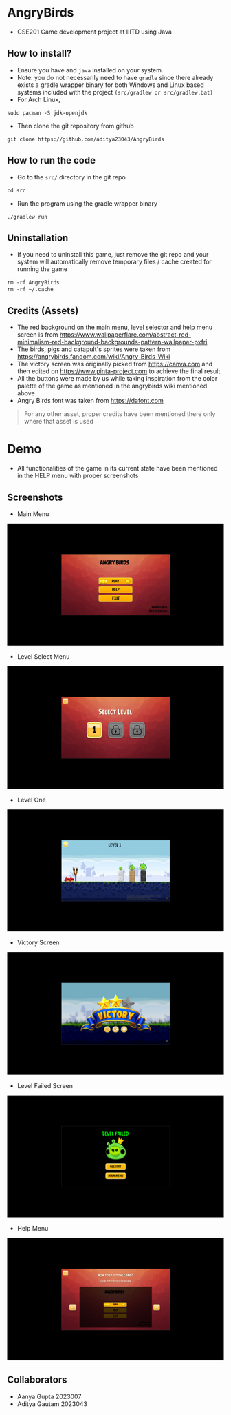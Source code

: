 # AngryBirds
- CSE201 Game development project at IIITD using Java

## How to install? 
- Ensure you have and `java` installed on your system
- Note: you do not necessarily need to have `gradle` since there already exists a gradle wrapper binary for both Windows and Linux based systems included with the project `(src/gradlew or src/gradlew.bat)`
- For Arch Linux,
```
sudo pacman -S jdk-openjdk
```
- Then clone the git repository from github
```
git clone https://github.com/aditya23043/AngryBirds
```

## How to run the code
- Go to the `src/` directory in the git repo
```
cd src
```
- Run the program using the gradle wrapper binary
```
./gradlew run
```

## Uninstallation
- If you need to uninstall this game, just remove the git repo and your system will automatically remove temporary files / cache created for running the game
```
rm -rf AngryBirds
rm -rf ~/.cache
```

## Credits (Assets)
- The red background on the main menu, level selector and help menu screen is from https://www.wallpaperflare.com/abstract-red-minimalism-red-background-backgrounds-pattern-wallpaper-pxfri
- The birds, pigs and catapult's sprites were taken from https://angrybirds.fandom.com/wiki/Angry_Birds_Wiki
- The victory screen was originally picked from https://canva.com and then edited on https://www.pinta-project.com to achieve the final result
- All the buttons were made by us while taking inspiration from the color palette of the game as mentioned in the angrybirds wiki mentioned above
- Angry Birds font was taken from https://dafont.com
> For any other asset, proper credits have been mentioned there only where that asset is used

# Demo
- All functionalities of the game in its current state have been mentioned in the HELP menu with proper screenshots

## Screenshots

- Main Menu

![Main Menu](./img/2024-10-25_18-06.png)

- Level Select Menu

![Level Select Menu](./img/2024-10-25_18-07.png)

- Level One

![Level One](./img/2024-10-25_18-07_1.png)

- Victory Screen

![Victory Screen](./img/2024-10-25_18-07_2.png)

- Level Failed Screen

![Level Failed Screen](./img/2024-10-25_18-07_3.png)

- Help Menu

![Help Menu](./img/2024-10-25_18-07_4.png)

## Collaborators
- Aanya Gupta 2023007
- Aditya Gautam 2023043
